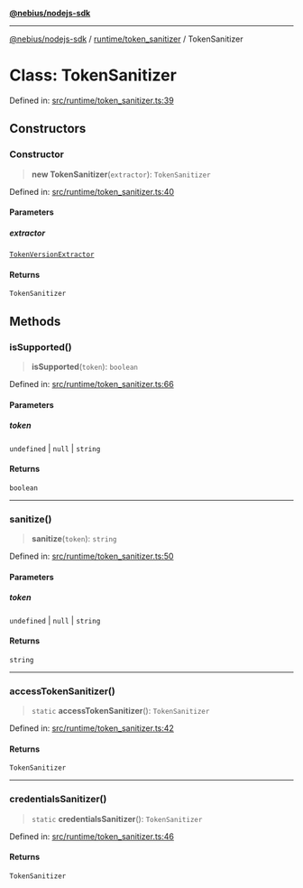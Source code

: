 [**@nebius/nodejs-sdk**](../../../README.md)

---

[@nebius/nodejs-sdk](../../../README.md) / [runtime/token_sanitizer](../README.md) / TokenSanitizer

# Class: TokenSanitizer

Defined in: [src/runtime/token_sanitizer.ts:39](https://github.com/nebius/nodejs-sdk/blob/a37d220b2851e3bf0d396cb03828d544f584df45/src/runtime/token_sanitizer.ts#L39)

## Constructors

### Constructor

> **new TokenSanitizer**(`extractor`): `TokenSanitizer`

Defined in: [src/runtime/token_sanitizer.ts:40](https://github.com/nebius/nodejs-sdk/blob/a37d220b2851e3bf0d396cb03828d544f584df45/src/runtime/token_sanitizer.ts#L40)

#### Parameters

##### extractor

[`TokenVersionExtractor`](../interfaces/TokenVersionExtractor.md)

#### Returns

`TokenSanitizer`

## Methods

### isSupported()

> **isSupported**(`token`): `boolean`

Defined in: [src/runtime/token_sanitizer.ts:66](https://github.com/nebius/nodejs-sdk/blob/a37d220b2851e3bf0d396cb03828d544f584df45/src/runtime/token_sanitizer.ts#L66)

#### Parameters

##### token

`undefined` | `null` | `string`

#### Returns

`boolean`

---

### sanitize()

> **sanitize**(`token`): `string`

Defined in: [src/runtime/token_sanitizer.ts:50](https://github.com/nebius/nodejs-sdk/blob/a37d220b2851e3bf0d396cb03828d544f584df45/src/runtime/token_sanitizer.ts#L50)

#### Parameters

##### token

`undefined` | `null` | `string`

#### Returns

`string`

---

### accessTokenSanitizer()

> `static` **accessTokenSanitizer**(): `TokenSanitizer`

Defined in: [src/runtime/token_sanitizer.ts:42](https://github.com/nebius/nodejs-sdk/blob/a37d220b2851e3bf0d396cb03828d544f584df45/src/runtime/token_sanitizer.ts#L42)

#### Returns

`TokenSanitizer`

---

### credentialsSanitizer()

> `static` **credentialsSanitizer**(): `TokenSanitizer`

Defined in: [src/runtime/token_sanitizer.ts:46](https://github.com/nebius/nodejs-sdk/blob/a37d220b2851e3bf0d396cb03828d544f584df45/src/runtime/token_sanitizer.ts#L46)

#### Returns

`TokenSanitizer`
